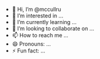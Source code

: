 - 👋 Hi, I’m @mccullru
- 👀 I’m interested in ...
- 🌱 I’m currently learning ...
- 💞️ I’m looking to collaborate on ...
- 📫 How to reach me ... 
- 😄 Pronouns: ...
- ⚡ Fun fact: ...

<!---
mccullru/mccullru is a ✨ special ✨ repository because its `README.md` (this file) appears on your GitHub profile.
You can click the Preview link to take a look at your changes.
--->
